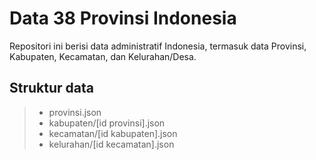 # Data 38 Provinsi Indonesia
Repositori ini berisi data administratif Indonesia, termasuk data Provinsi, Kabupaten, Kecamatan, dan Kelurahan/Desa.

Struktur data
-------------
> - provinsi.json
> - kabupaten/[id provinsi].json
> - kecamatan/[id kabupaten].json
> - kelurahan/[id kecamatan].json